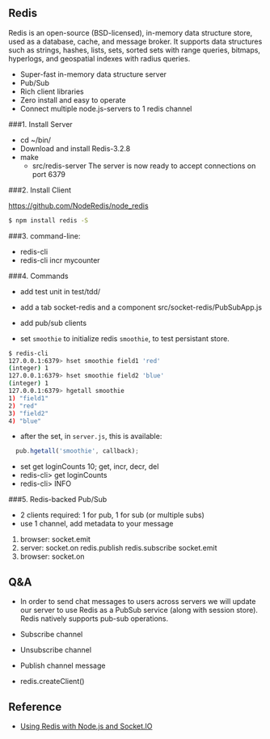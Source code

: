 ## Redis

Redis is an open-source (BSD-licensed), in-memory data structure store, used as a database, cache, and message broker. It supports data structures such as strings, hashes, lists, sets, sorted sets with range queries, bitmaps, hyperlogs, and geospatial indexes with radius queries.

- Super-fast in-memory data structure server
- Pub/Sub
- Rich client libraries
- Zero install and easy to operate
- Connect multiple node.js-servers to 1 redis channel

###1. Install Server

- cd ~/bin/
- Download and install Redis-3.2.8
- make
  - src/redis-server
The server is now ready to accept connections on port 6379


###2. Install Client

https://github.com/NodeRedis/node_redis
```bash
$ npm install redis -S
```

###3. command-line:

- redis-cli
- redis-cli incr mycounter


###4. Commands

- add test unit in test/tdd/
- add a tab socket-redis and a component src/socket-redis/PubSubApp.js
- add pub/sub clients

- set `smoothie` to initialize redis `smoothie`, to test persistant store.

```bash
$ redis-cli
127.0.0.1:6379> hset smoothie field1 'red'
(integer) 1
127.0.0.1:6379> hset smoothie field2 'blue'
(integer) 1
127.0.0.1:6379> hgetall smoothie
1) "field1"
2) "red"
3) "field2"
4) "blue"
```
- after the set, in `server.js`, this is available:
```javascript
  pub.hgetall('smoothie', callback);
```

- set get loginCounts 10; get, incr, decr, del
- redis-cli> get loginCounts
- redis-cli> INFO 


###5. Redis-backed Pub/Sub

- 2 clients required: 1 for pub, 1 for sub (or multiple subs)
- use 1 channel, add metadata to your message

1. browser: socket.emit
1. server: 
  socket.on
  redis.publish
  redis.subscribe
  socket.emit
1. browser: socket.on  


## Q&A

- In order to send chat messages to users across servers we will update our server to use Redis as a PubSub service (along with session store). 
Redis natively supports pub-sub operations. 

- Subscribe channel
- Unsubscribe channel
- Publish channel message

- redis.createClient()
 

## Reference

- [Using Redis with Node.js and Socket.IO](https://scalegrid.io/blog/using-redis-with-node-js-and-socket-io/)